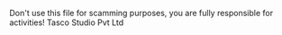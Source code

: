Don't use this file for scamming purposes, you are fully responsible for activities! Tasco Studio Pvt Ltd 
